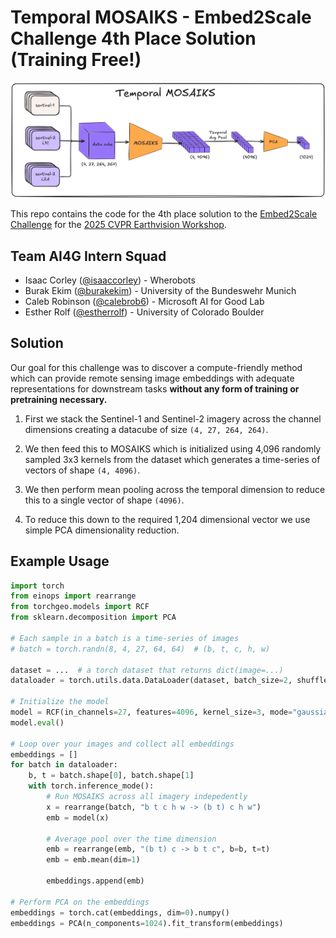 # Temporal MOSAIKS - Embed2Scale Challenge 4th Place Solution (Training Free!)

<p align="center">
    <img src="./assets/architecture.png" width="800"/><br/>
</p>

This repo contains the code for the 4th place solution to the [Embed2Scale Challenge](https://eval.ai/web/challenges/challenge-page/2465/overview) for the [2025 CVPR Earthvision Workshop](https://www.grss-ieee.org/events/earthvision-2025/).

## Team AI4G Intern Squad

- Isaac Corley ([@isaaccorley](https://github.com/isaaccorley)) - Wherobots
- Burak Ekim ([@burakekim](https://github.com/burakekim)) - University of the Bundeswehr Munich
- Caleb Robinson ([@calebrob6](https://github.com/calebrob6)) - Microsoft AI for Good Lab
- Esther Rolf ([@estherrolf]()) - University of Colorado Boulder

## Solution

Our goal for this challenge was to discover a compute-friendly method which can provide remote sensing image embeddings with adequate representations for downstream tasks **without any form of training or pretraining necessary.**

1) First we stack the Sentinel-1 and Sentinel-2 imagery across the channel dimensions creating a datacube of size `(4, 27, 264, 264)`.

2) We then feed this to MOSAIKS which is initialized using 4,096 randomly sampled 3x3 kernels from the dataset which generates a time-series of vectors of shape `(4, 4096)`.

3) We then perform mean pooling across the temporal dimension to reduce this to a single vector of shape `(4096)`.

4) To reduce this down to the required 1,204 dimensional vector we use simple PCA dimensionality reduction.

## Example Usage

```python
import torch
from einops import rearrange
from torchgeo.models import RCF
from sklearn.decomposition import PCA

# Each sample in a batch is a time-series of images
# batch = torch.randn(8, 4, 27, 64, 64)  # (b, t, c, h, w)

dataset = ...  # a torch dataset that returns dict(image=...)
dataloader = torch.utils.data.DataLoader(dataset, batch_size=2, shuffle=False)

# Initialize the model
model = RCF(in_channels=27, features=4096, kernel_size=3, mode="gaussian")
model.eval()

# Loop over your images and collect all embeddings
embeddings = []
for batch in dataloader:
    b, t = batch.shape[0], batch.shape[1]
    with torch.inference_mode():
        # Run MOSAIKS across all imagery indepedently
        x = rearrange(batch, "b t c h w -> (b t) c h w")
        emb = model(x)
        
        # Average pool over the time dimension
        emb = rearrange(emb, "(b t) c -> b t c", b=b, t=t)
        emb = emb.mean(dim=1)

        embeddings.append(emb)

# Perform PCA on the embeddings
embeddings = torch.cat(embeddings, dim=0).numpy()
embeddings = PCA(n_components=1024).fit_transform(embeddings)
```
